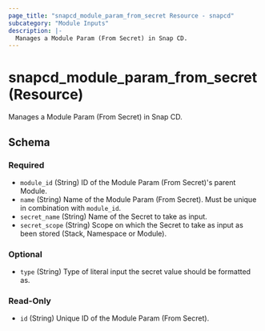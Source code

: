 ```yaml
---
page_title: "snapcd_module_param_from_secret Resource - snapcd"
subcategory: "Module Inputs"
description: |-
  Manages a Module Param (From Secret) in Snap CD.
---
```


# snapcd_module_param_from_secret (Resource)

Manages a Module Param (From Secret) in Snap CD.




<!-- schema generated by tfplugindocs -->
## Schema

### Required

- `module_id` (String) ID of the Module Param (From Secret)'s parent Module.
- `name` (String) Name of the Module Param (From Secret).  Must be unique in combination with `module_id`.
- `secret_name` (String) Name of the Secret to take as input.
- `secret_scope` (String) Scope on which the Secret to take as input as been stored (Stack, Namespace or Module).

### Optional

- `type` (String) Type of literal input the secret value should be formatted as.

### Read-Only

- `id` (String) Unique ID of the Module Param (From Secret).
